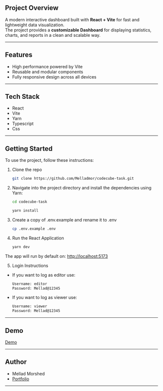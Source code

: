 ## Project Overview

A modern interactive dashboard built with **React + Vite** for fast and lightweight data visualization.  
The project provides a **customizable Dashboard** for displaying statistics, charts, and reports in a clean and scalable way.

---

## Features

- High performance powered by Vite
- Reusable and modular components
- Fully responsive design across all devices

---

## Tech Stack

- React
- Vite
- Yarn
- Typescript
- Css

---

## Getting Started

To use the project, follow these instructions:

1. Clone the repo

   ```sh
   git clone https://github.com/Melladmor/codecube-task.git
   ```

2. Navigate into the project directory and install the dependencies using Yarn:

   ```sh
   cd codecube-task
   ```

   ```sh
   yarn install
   ```

3. Create a copy of .env.example and rename it to .env

   ```sh
   cp .env.example .env
   ```

4. Run the React Application
   ```sh
   yarn dev
   ```

The app will run by default on: [http://localhost:5173](http://localhost:5173)

5. Login Instructions

- If you want to log as editor use:

  ```sh
  Username: editor
  Password: Mellad@12345
  ```

- If you want to log as viewer use:

  ```sh
  Username: viewer
  Password: Mellad@12345
  ```

---

## Demo

<a href="https://codecube-task.netlify.app/" target="_blank">Demo</a>

---

## Author

- Mellad Morshed
- <a href="https://melladmorshed.netlify.app/" target="_blank">Portfolio</a>

---
